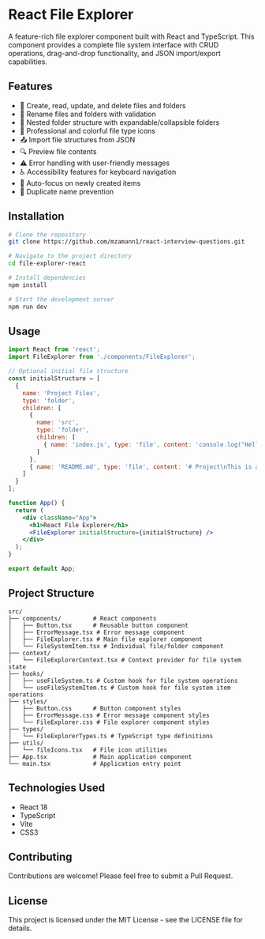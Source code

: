 # React File Explorer

A feature-rich file explorer component built with React and TypeScript. This component provides a complete file system interface with CRUD operations, drag-and-drop functionality, and JSON import/export capabilities.

## Features

- 📁 Create, read, update, and delete files and folders
- 🔄 Rename files and folders with validation
- 🌲 Nested folder structure with expandable/collapsible folders
- 🎨 Professional and colorful file type icons
- 📤 Import file structures from JSON
- 🔍 Preview file contents
- ⚠️ Error handling with user-friendly messages
- ♿ Accessibility features for keyboard navigation
- 🎯 Auto-focus on newly created items
- 🚫 Duplicate name prevention

## Installation

```bash
# Clone the repository
git clone https://github.com/mzamann1/react-interview-questions.git

# Navigate to the project directory
cd file-explorer-react

# Install dependencies
npm install

# Start the development server
npm run dev
```

## Usage

```jsx
import React from 'react';
import FileExplorer from './components/FileExplorer';

// Optional initial file structure
const initialStructure = [
  {
    name: 'Project Files',
    type: 'folder',
    children: [
      {
        name: 'src',
        type: 'folder',
        children: [
          { name: 'index.js', type: 'file', content: 'console.log("Hello World");' }
        ]
      },
      { name: 'README.md', type: 'file', content: '# Project\nThis is a sample project.' }
    ]
  }
];

function App() {
  return (
    <div className="App">
      <h1>React File Explorer</h1>
      <FileExplorer initialStructure={initialStructure} />
    </div>
  );
}

export default App;
```

## Project Structure

```
src/
├── components/         # React components
│   ├── Button.tsx      # Reusable button component
│   ├── ErrorMessage.tsx # Error message component
│   ├── FileExplorer.tsx # Main file explorer component
│   └── FileSystemItem.tsx # Individual file/folder component
├── context/
│   └── FileExplorerContext.tsx # Context provider for file system state
├── hooks/
│   ├── useFileSystem.ts # Custom hook for file system operations
│   └── useFileSystemItem.ts # Custom hook for file system item operations
├── styles/
│   ├── Button.css      # Button component styles
│   ├── ErrorMessage.css # Error message component styles
│   └── FileExplorer.css # File explorer component styles
├── types/
│   └── FileExplorerTypes.ts # TypeScript type definitions
├── utils/
│   └── fileIcons.tsx   # File icon utilities
├── App.tsx             # Main application component
└── main.tsx            # Application entry point
```

## Technologies Used

- React 18
- TypeScript
- Vite
- CSS3

## Contributing

Contributions are welcome! Please feel free to submit a Pull Request.

## License

This project is licensed under the MIT License - see the LICENSE file for details.
